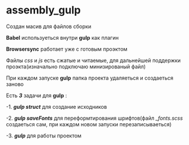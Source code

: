 # assembly_gulp

Создан масив для файлов сборки

**Babel** используеться внутри **gulp** как плагин

**Browsersync** работает уже с готовым проэктом

Файлы *css* и *js* есть сжатые и читаемые, для дальнейшей поддержки проэкта(изначально подключаю минизированый файл)

При каждом запуске **gulp** папка проекта удаляеться и создаеться заново

Есть ***3*** задачи для **gulp** :

-1. ***gulp struct*** для создание исходников 

-2. ***gulp saveFonts*** для переформтирования шрифтов(файл *_fonts.scss* создаеться сам, при каждом новом запуски перезаписываеться)

-3. ***gulp*** для работы проектом